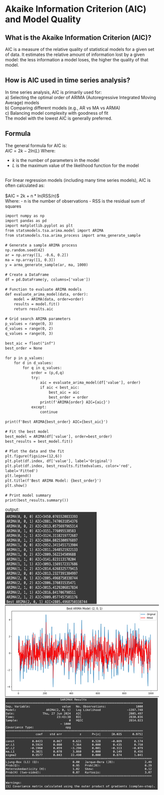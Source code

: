 # Akaike Information Criterion (AIC) and Model Quality

## What is the Akaike Information Criterion (AIC)?
AIC is a measure of the relative quality of statistical models for a given set of data. It estimates the relative amount of information lost by a given model: the less information a model loses, the higher the quality of that model. <br /> 

## How is AIC used in time series analysis?
In time series analysis, AIC is primarily used for:  <br /> 
  a) Selecting the optimal order of ARIMA (Autoregressive Integrated Moving Average) models <br /> 
  b) Comparing different models (e.g., AR vs MA vs ARMA) <br /> 
  c) Balancing model complexity with goodness of fit <br /> 
The model with the lowest AIC is generally preferred.  <br /> 

## Formula
The general formula for AIC is: <br /> 
$AIC = 2k - 2ln(L)$
Where: <br /> 
- $k$ is the number of parameters in the model
- $L$ is the maximum value of the likelihood function for the model
<br /> 
For linear regression models (including many time series models), AIC is often calculated as: <br />
<br /> $AIC = 2k + n * ln(RSS/n)$
<br />
Where:
- n is the number of observations
- RSS is the residual sum of squares
<br />

```
import numpy as np
import pandas as pd
import matplotlib.pyplot as plt
from statsmodels.tsa.arima.model import ARIMA
from statsmodels.tsa.arima_process import arma_generate_sample

# Generate a sample ARIMA process
np.random.seed(42)
ar = np.array([1, -0.6, 0.2])
ma = np.array([1, 0.3])
y = arma_generate_sample(ar, ma, 1000)

# Create a DataFrame
df = pd.DataFrame(y, columns=['value'])

# Function to evaluate ARIMA models
def evaluate_arima_model(data, order):
    model = ARIMA(data, order=order)
    results = model.fit()
    return results.aic

# Grid search ARIMA parameters
p_values = range(0, 3)
d_values = range(0, 2)
q_values = range(0, 3)

best_aic = float("inf")
best_order = None

for p in p_values:
    for d in d_values:
        for q in q_values:
            order = (p,d,q)
            try:
                aic = evaluate_arima_model(df['value'], order)
                if aic < best_aic:
                    best_aic = aic
                    best_order = order
                print(f'ARIMA{order} AIC={aic}')
            except:
                continue

print(f'Best ARIMA{best_order} AIC={best_aic}')

# Fit the best model
best_model = ARIMA(df['value'], order=best_order)
best_results = best_model.fit()

# Plot the data and the fit
plt.figure(figsize=(12,6))
plt.plot(df.index, df['value'], label='Original')
plt.plot(df.index, best_results.fittedvalues, color='red', label='Fitted')
plt.legend()
plt.title(f'Best ARIMA Model: {best_order}')
plt.show()

# Print model summary
print(best_results.summary())
```
output: <br /> 
<img src="images/aic_print.png?" width="300" height="300"/>
<img src="images/aic_results.png?" width="600" height="300"/>
<img src="images/aic_sarimax_results.png?" width="500" height="300"/>

